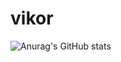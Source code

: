 # vikor

![Anurag's GitHub stats](https://github-readme-stats.vercel.app/api?username=Viktor-Hugo&show_icons=true&theme=radical)
